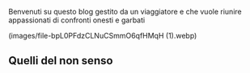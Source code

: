 Benvenuti su questo blog gestito da un viaggiatore e che vuole riunire appassionati di confronti onesti e garbati

(images/file-bpL0PFdzCLNuCSmmO6qfHMqH (1).webp)

## Quelli del non senso

